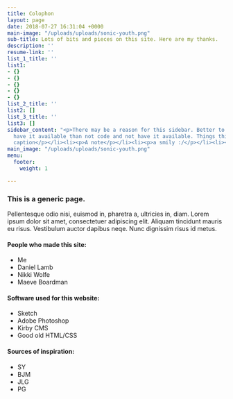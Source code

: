 ```yaml
---
title: Colophon
layout: page
date: 2018-07-27 16:31:04 +0000
main-image: "/uploads/uploads/sonic-youth.png"
sub-title: Lots of bits and pieces on this site. Here are my thanks.
description: ''
resume-link: ''
list_1_title: ''
list1:
- {}
- {}
- {}
- {}
- {}
list_2_title: ''
list2: []
list_3_title: ''
list3: []
sidebar_content: "<p>There may be a reason for this sidebar. Better to code it and
  have it available than not code and not have it available. Things this could be:</p><ul><li><p>A
  caption</p></li><li><p>A note</p></li><li><p>a smily :/</p></li><li><p>neato</p></li><li><p>test</p></li></ul>"
main_image: "/uploads/uploads/sonic-youth.png"
menu:
  footer:
    weight: 1

---
```

### This is a generic page.

Pellentesque odio nisi, euismod in, pharetra a, ultricies in, diam. Lorem ipsum dolor sit amet, consectetuer adipiscing elit. Aliquam tincidunt mauris eu risus. Vestibulum auctor dapibus neqe. Nunc dignissim risus id metus.

#### People who made this site:

* Me
* Daniel Lamb
* Nikki Wolfe
* Maeve Boardman

#### Software used for this website:

* Sketch
* Adobe Photoshop
* Kirby CMS
* Good old HTML/CSS

#### Sources of inspiration:

* SY
* BJM
* JLG
* PG